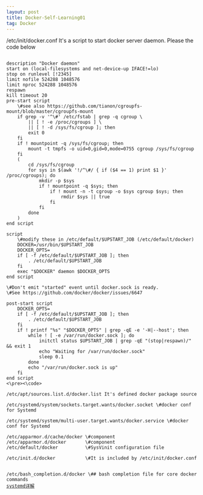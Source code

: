 ```yaml
---
layout: post
title: Docker-Self-Learning01
tag: Docker
---
```


/etc/init/docker.conf It's a script to start docker server daemon. Please the code below

<pre><code>
description "Docker daemon"
start on (local-filesystems and net-device-up IFACE!=lo)
stop on runlevel [!2345]
limit nofile 524288 1048576
limit nproc 524288 1048576
respawn
kill timeout 20
pre-start script
	\#see also https://github.com/tianon/cgroupfs-mount/blob/master/cgroupfs-mount
	if grep -v '^\#' /etc/fstab | grep -q cgroup \
		|| [ ! -e /proc/cgroups ] \
		|| [ ! -d /sys/fs/cgroup ]; then
		exit 0
	fi
	if ! mountpoint -q /sys/fs/cgroup; then
		mount -t tmpfs -o uid=0,gid=0,mode=0755 cgroup /sys/fs/cgroup
	fi
	(
		cd /sys/fs/cgroup
		for sys in $(awk '!/^\#/ { if ($4 == 1) print $1 }' /proc/cgroups); do
			mkdir -p $sys
			if ! mountpoint -q $sys; then
				if ! mount -n -t cgroup -o $sys cgroup $sys; then
					rmdir $sys || true
				fi
			fi
		done
	)
end script

script
	\#modify these in /etc/default/$UPSTART_JOB (/etc/default/docker)
	DOCKER=/usr/bin/$UPSTART_JOB
	DOCKER_OPTS=
	if [ -f /etc/default/$UPSTART_JOB ]; then
		. /etc/default/$UPSTART_JOB
	fi
	exec "$DOCKER" daemon $DOCKER_OPTS
end script

\#Don't emit "started" event until docker.sock is ready.
\#See https://github.com/docker/docker/issues/6647

post-start script
	DOCKER_OPTS=
	if [ -f /etc/default/$UPSTART_JOB ]; then
		. /etc/default/$UPSTART_JOB
	fi
	if ! printf "%s" "$DOCKER_OPTS" | grep -qE -e '-H|--host'; then
		while ! [ -e /var/run/docker.sock ]; do
			initctl status $UPSTART_JOB | grep -qE "(stop|respawn)/" && exit 1
			echo "Waiting for /var/run/docker.sock"
			sleep 0.1
		done
		echo "/var/run/docker.sock is up"
	fi
end script
<\pre><\code>

/etc/apt/sources.list.d/docker.list It's defined docker package source 

/etc/systemd/system/sockets.target.wants/docker.socket \#docker conf for Systemd

/etc/systemd/system/multi-user.target.wants/docker.service \#docker conf for Systemd

/etc/apparmor.d/cache/docker \#component
/etc/apparmor.d/docker       \#component
/etc/default/docker          \#SysVinit configuration file

/etc/init.d/docker           \#It is included by /etc/init/docker.conf


/etc/bash_completion.d/docker \## bash completion file for core docker commands
<a href="https://blog.linuxeye.com/400.html">systemd详解</a>

